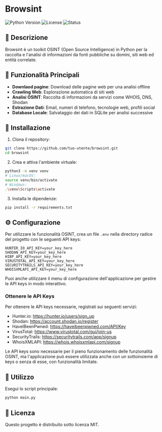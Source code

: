 # Browsint

![Python Version](https://img.shields.io/badge/Python-3.9%2B-blue.svg)
![License](https://img.shields.io/badge/License-MIT-YELLOW.svg)
![Status](https://img.shields.io/badge/Status-Beta-orange.svg)

## 📝 Descrizione

Browsint è un toolkit OSINT (Open Source Intelligence) in Python per la raccolta e l'analisi di informazioni da fonti pubbliche su domini, siti web ed entità correlate.

## 🔑 Funzionalità Principali

- **Downlaod pagine**: Download delle pagine web per una analisi offline
- **Crawling Web**: Esplorazione automatica di siti web
- **Analisi OSINT**: Raccolta di informazioni da servizi come WHOIS, DNS, Shodan
- **Estrazione Dati**: Email, numeri di telefono, tecnologie web, profili social
- **Database Locale**: Salvataggio dei dati in SQLite per analisi successive

## 🚀 Installazione

1. Clona il repository:
```bash
git clone https://github.com/tuo-utente/browsint.git
cd browsint
```

2. Crea e attiva l'ambiente virtuale:
```bash
python3 -m venv venv
# Linux/macOS:
source venv/bin/activate
# Windows:
.\venv\Scripts\activate
```

3. Installa le dipendenze:
```bash
pip install -r requirements.txt
```

## ⚙️ Configurazione

Per utilizzare le funzionalità OSINT, crea un file `.env` nella directory radice del progetto con le seguenti API keys:

```env
HUNTER_IO_API_KEY=your_key_here
SHODAN_API_KEY=your_key_here
HIBP_API_KEY=your_key_here
VIRUSTOTAL_API_KEY=your_key_here
SECURITYTRAILS_API_KEY=your_key_here
WHOISXMLAPI_API_KEY=your_key_here
```

Puoi anche utilizzare il menu di configurazione dell'applicazione per gestire le API keys in modo interattivo.

### Ottenere le API Keys

Per ottenere le API keys necessarie, registrati sui seguenti servizi:

- Hunter.io: https://hunter.io/users/sign_up
- Shodan: https://account.shodan.io/register
- HaveIBeenPwned: https://haveibeenpwned.com/API/Key
- VirusTotal: https://www.virustotal.com/gui/join-us
- SecurityTrails: https://securitytrails.com/app/signup
- WhoisXMLAPI: https://whois.whoisxmlapi.com/signup

Le API keys sono necessarie per il pieno funzionamento delle funzionalità OSINT, ma l'applicazione può essere utilizzata anche con un sottoinsieme di keys o senza di esse, con funzionalità limitate.

## 📖 Utilizzo

Esegui lo script principale:
```bash
python main.py
```

## 📄 Licenza

Questo progetto è distribuito sotto licenza MIT.